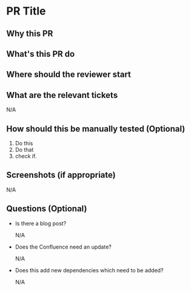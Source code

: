 # PR Title

## Why this PR

## What's this PR do

## Where should the reviewer start

## What are the relevant tickets

N/A

## How should this be manually tested (Optional)

1. Do this
1. Do that
1. check if.

## Screenshots (if appropriate)

N/A

## Questions (Optional)

- Is there a blog post?

  N/A

- Does the Confluence need an update?

  N/A

- Does this add new dependencies which need to be added?

  N/A
